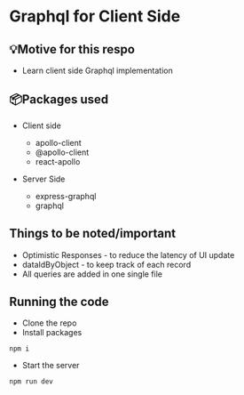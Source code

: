 # Graphql for Client Side

## 💡Motive for this respo

- Learn client side Graphql implementation

## 📦Packages used

- Client side

  - apollo-client
  - @apollo-client
  - react-apollo

- Server Side

  - express-graphql
  - graphql

## Things to be noted/important

- Optimistic Responses - to reduce the latency of UI update
- dataIdByObject - to keep track of each record
- All queries are added in one single file

## Running the code

- Clone the repo
- Install packages

```
npm i
```

- Start the server

```
npm run dev
```
